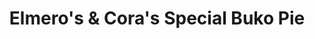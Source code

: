 ---
title: "Elmero's & Cora's Special Buko Pie"
url: /san-pablo/elmeros-und-coras-special-buko-pie/
shop: Bäckerei
---